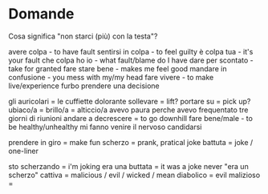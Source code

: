 # Domande

Cosa significa "non starci (più) con la testa"?

avere colpa - to have fault
sentirsi in colpa - to feel guilty
è colpa tua - it's your fault
che colpa ho io - what fault/blame do I have
dare per scontato - take for granted
fare stare bene - makes me feel good
mandare in confusione - you mess with my/my head
fare vivere - to make live/experience
furbo
prendere una decisione

gli auricolari = le cuffiette
dolorante
sollevare = lift?
portare su = pick up?
ubiaco/a = brillo/a = alticcio/a
avevo paura perche avevo frequentato tre giorni di riunioni
andare a decrescere = to go downhill
fare bene/male - to be healthy/unhealthy
mi fanno venire il nervoso
candidarsi

prendere in giro = make fun
scherzo = prank, pratical joke
battuta = joke / one-liner

sto scherzando = i'm joking
era una buttata = it was a joke
never "era un scherzo"
cattiva = malicious / evil / wicked / mean
diabolico = evil
malizioso = 